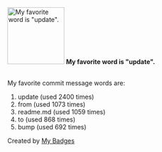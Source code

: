 <img src="https://github.com/my-badges/my-badges/blob/master/src/all-badges/favorite-word/favorite-word.png?raw=true" alt="My favorite word is &quot;update&quot;." title="My favorite word is &quot;update&quot;." width="128">
<strong>My favorite word is &quot;update&quot;.</strong>
<br><br>

My favorite commit message words are:

1. update (used 2400 times)
2. from (used 1073 times)
3. readme.md (used 1059 times)
4. to (used 868 times)
5. bump (used 692 times)


Created by <a href="https://github.com/my-badges/my-badges">My Badges</a>